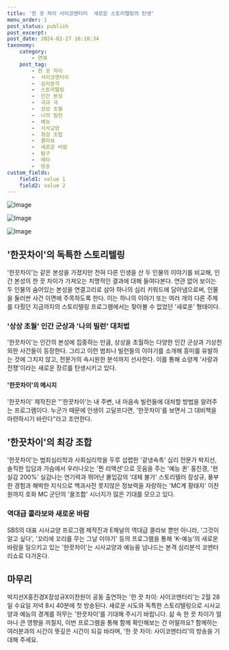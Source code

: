```yaml
---
title: '한 끗 차이 사이코멘터리  새로운 스토리텔링의 탄생'
menu_order: 1
post_status: publish
post_excerpt: 
post_date: 2024-02-27 16:10:34
taxonomy:
    category:
        - 연예
    post_tag:
        - 한 끗 차이
        -  사이코멘터리
        -  심리분석
        -  스토리텔링
        -  인간 본성
        -  극과 극
        -  상상 초월
        -  나의 빌런
        -  예능
        -  시사교양
        -  최강 조합
        -  콜라보
        -  새로운 바람
        -  탐구
        -  메타
        -  방송
custom_fields:
    field1: value 1
    field2: value 2
---
```


![Image](https://mimgnews.pstatic.net/image/408/2024/02/26/0000215881_001_20240226130101347.jpg?type=w540)

![Image](https://ssl.pstatic.net/mimgnews/image/408/2024/02/26/0000215881_002_20240226130101385.jpg?type=w540)

![Image](https://mimgnews.pstatic.net/image/408/2024/02/26/0000215881_003_20240226130101398.jpg?type=w540)

## '한끗차이'의 독특한 스토리텔링
'한끗차이'는 같은 본성을 가졌지만 전혀 다른 인생을 산 두 인물의 이야기를 비교해, 인간 본성의 한 끗 차이가 가져오는 치명적인 결과에 대해 들여다본다. 연관 없어 보이는 두 인물의 숨어있는 본성을 연결고리로 삼아 하나의 심리 키워드에 담아냄으로써, 인물을 둘러싼 사건 이면에 주목하도록 한다. 이는 하나의 이야기 또는 여러 개의 다른 주제를 다뤘던 지금까지의 스토리텔링 프로그램에서는 찾아볼 수 없었던 '새로운' 형태이다.
### '상상 초월' 인간 군상과 '나의 빌런' 대처법
'한끗차이'는 인간의 본성에 집중하는 만큼, 상상을 초월하는 다양한 인간 군상과 기상천외한 사건들이 등장한다. 그리고 이런 범죄나 빌런들의 이야기를 소개해 흥미를 유발하는 것에 그치지 않고, 전문가의 속시원한 분석까지 선사한다. 이를 통해 쇼양계 '사랑과 전쟁'이라는 새로운 장르를 탄생시키고 있다.
#### '한끗차이'의 메시지
'한끗차이' 제작진은 "'한끗차이'는 내 주변, 내 마음속 빌런들에 대처할 방법을 알려주는 프로그램이다. 누군가 때문에 인생이 고달프다면, '한끗차이'를 보면서 그 대비책을 마련하시기 바란다"라고 조언한다.
## '한끗차이'의 최강 조합
'한끗차이'는 범죄심리학과 사회심리학을 두루 섭렵한 '겉냉속촉' 심리 전문가 박지선, 솔직한 입담과 가슴에서 우러나오는 '찐 리액션'으로 웃음을 주는 '예능 퀸' 홍진경, '현실감 200%' 실감나는 연기력과 뛰어난 몰입감의 '대체 불가' 스토리텔러 장성규, 풍부한 경험과 해박한 지식으로 백과사전 못지않은 정보력을 자랑하는 'MC계 황태자' 이찬원까지 호화 MC 군단의 '꿀조합' 시너지가 많은 기대를 모으고 있다.
### 역대급 콜라보와 새로운 바람
SBS의 대표 시사교양 프로그램 제작진과 E채널의 역대급 콜라보 뿐만 아니라, '그것이 알고 싶다', '꼬리에 꼬리를 무는 그날 이야기' 등의 프로그램을 통해 'K-예능'의 새로운 바람을 일으키고 있는 '한끗차이'는 시사교양과 예능을 넘나드는 본격 심리분석 코멘터리쇼로 다가온다.
## 마무리
박지선X홍진경X장성규X이찬원이 공동 출연하는 '한 끗 차이: 사이코멘터리'는 2월 28일 수요일 저녁 8시 40분에 첫 방송된다. 새로운 시도와 독특한 스토리텔링으로 시사교양과 예능의 경계를 허무는 '한끗차이'를 기대해 주시기 바랍니다. 삶 속 한 끗 차이가 얼마나 큰 영향을 끼칠지, 이번 프로그램을 통해 함께 확인해보는 건 어떨까요? 함께하는 여러분과의 시간이 뜻깊은 시간이 되길 바라며, '한 끗 차이: 사이코멘터리'의 방송을 기대해 주세요.
